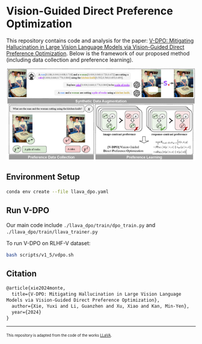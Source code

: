 # Vision-Guided Direct Preference Optimization

This repository contains code and analysis for the paper: [V-DPO: Mitigating Hallucination in Large Vision Language Models via Vision-Guided Direct Preference Optimization](https://arxiv.org/html/2411.02712v1). 
Below is the framework of our proposed method (including data collection and preference learning).

![Model Framework](pipeline.png)

## Environment Setup

```sh
conda env create --file llava_dpo.yaml
```

## Run V-DPO

Our main code include `./llava_dpo/train/dpo_train.py` and `./llava_dpo/train/llava_trainer.py`

To run V-DPO on RLHF-V dataset:
```sh
bash scripts/v1_5/vdpo.sh
```


## Citation

```
@article{xie2024monte,
  title={V-DPO: Mitigating Hallucination in Large Vision Language Models via Vision-Guided Direct Preference Optimization},
  author={Xie, Yuxi and Li, Guanzhen and Xu, Xiao and Kan, Min-Yen},
  year={2024}
}
```

---
<sub><sup>This repository is adapted from the code of the works [LLaVA](https://github.com/haotian-liu/LLaVA). </sup></sub>
